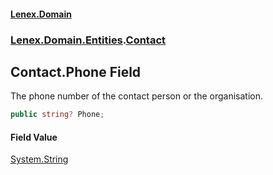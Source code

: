 #### [Lenex.Domain](index.md 'index')
### [Lenex.Domain.Entities](Lenex.Domain.Entities.md 'Lenex.Domain.Entities').[Contact](Lenex.Domain.Entities.Contact.md 'Lenex.Domain.Entities.Contact')

## Contact.Phone Field

The phone number of the contact person or the organisation.

```csharp
public string? Phone;
```

#### Field Value
[System.String](https://docs.microsoft.com/en-us/dotnet/api/System.String 'System.String')